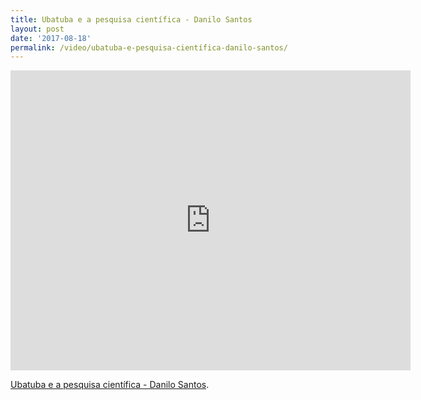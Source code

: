 ```yaml
---
title: Ubatuba e a pesquisa científica - Danilo Santos
layout: post
date: '2017-08-18'
permalink: /video/ubatuba-e-pesquisa-científica-danilo-santos/
---
```


<div class="ratio ratio-16x9"><iframe allowfullscreen="" class="youtube-field-player" frameborder="0" height="480" id="youtube-field-player" src="https://www.youtube.com/embed/_aWlKhs8Uxs?wmode=opaque" title="Ubatuba e a pesquisa científica - Danilo Santos" width="640"></iframe></div>

[Ubatuba e a pesquisa científica - Danilo Santos](https://www.youtube.com/watch?v=_aWlKhs8Uxs).